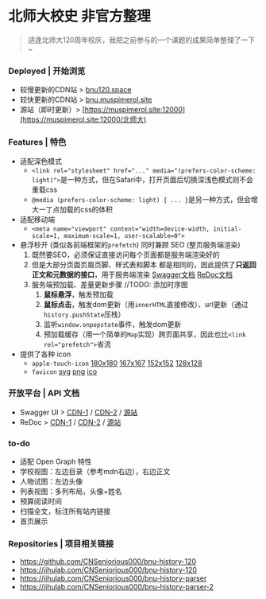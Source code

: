 # 北师大校史 非官方整理

> 适逢北师大120周年校庆，我把之前参与的一个课题的成果简单整理了一下~

### Deployed | 开始浏览

- 较慢更新的CDN站 > [bnu120.space](https://bnu120.space/北师大)
- 较快更新的CDN站 > [bnu.muspimerol.site](https://bnu.muspimerol.site/北师大)
- 源站（即时更新）> [https://muspimerol.site:12000](https://muspimerol.site:12000/北师大)

### Features | 特色

- 适配深色模式
  - `<link rel="stylesheet" href="..." media="(prefers-color-scheme: light)">`是一种方式，但在Safari中，打开页面后切换深浅色模式则不会重载css
  - `@media (prefers-color-scheme: light) { ... }`是另一种方式，但会增大一丁点加载的css的体积
- 适配移动端
  - `<meta name="viewport" content="width=device-width, initial-scale=1, maximum-scale=1, user-scalable=0">`
- 悬浮秒开 (类似各前端框架的`prefetch`) 同时兼顾 SEO (整页服务端渲染)
  1. 既然要SEO，必须保证直接访问每个页面都是服务端渲染好的
  2. 但是大部分页面页眉页脚、样式表和脚本 都是相同的，因此提供了**只返回正文和元数据的接口**，用于服务端渲染 [Swagger文档](/docs#/API) [ReDoc文档](/redoc#tag/API)
  3. 服务端预加载、差量更新步骤  //TODO: 添加时序图
     1. **鼠标悬浮**，触发预加载
     2. **鼠标点击**，触发dom更新（用`innerHTML`直接修改）、url更新（通过`history.pushState`压栈）
     3. 监听`window.onpopstate`事件，触发dom更新
     4. 预加载缓存（用一个简单的`Map`实现）跨页面共享，因此也比`<link rel="prefetch">`省流
- 提供了各种 icon
  - `apple-touch-icon` [180x180](/icon/apple-touch-icon-180.png) [167x167](/icon/apple-touch-icon-167.png) [152x152](/icon/apple-touch-icon-152.png) [128x128](/icon/apple-touch-icon-128.png)
  - `favicon` [svg](/icon/favicon.svg) [png](/icon/favicon.png) [ico](/icon/favicon.ico)

### 开放平台 | API 文档

- Swagger UI > [CDN-1](https://bnu120.space/docs) / [CDN-2](https://bnu.muspimerol.site/docs) / [源站](https://muspimerol.site:12000/docs)
- ReDoc > [CDN-1](https://bnu120.space/redoc) / [CDN-2](https://bnu.muspimerol.site/redoc) / [源站](https://muspimerol.site:12000/redoc)

### to-do

- 适配 Open Graph 特性
- 学校视图：左边目录（参考mdn右边），右边正文
- 人物试图：左边头像
- 列表视图：多列布局，头像+姓名
- 预算阅读时间
- 扫描全文，标注所有站内链接
- 首页展示

### Repositories | 项目相关链接

- <https://github.com/CNSeniorious000/bnu-history-120>
- <https://jihulab.com/CNSeniorious000/bnu-history-120>
- <https://jihulab.com/CNSeniorious000/bnu-history-parser>
- <https://jihulab.com/CNSeniorious000/bnu-history-parser-2>
